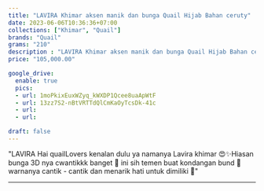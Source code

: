 ```yaml
---
title: "LAVIRA Khimar aksen manik dan bunga Quail Hijab Bahan ceruty"
date: 2023-06-06T10:36:36+07:00
collections: ["Khimar", "Quail"]
brands: "Quail"
grams: "210"
description : "LAVIRA Khimar aksen manik dan bunga Quail Hijab Bahan ceruty"
price: "105,000.00"

google_drive:
  enable: true
  pics:
  - url: 1moPkixEuxWZyq_kWXDP1Qcee8uaApWtF
  - url: 13zz7S2-nBtVRTTdQlCmKaOyTcsDk-41c
  - url: 
  - url: 

draft: false
---
```


"LAVIRA 
Hai quailLovers kenalan dulu ya namanya Lavira khimar 😍✨Hiasan bunga 3D nya cwantikkk banget 🥰 ini sih temen buat kondangan bund 🤗 warnanya cantik - cantik  dan menarik hati untuk dimiliki 🌸"

---   
  
